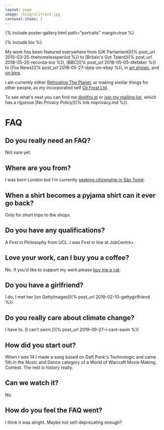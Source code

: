 ```yaml
---
layout: page
image: /blog/olifrost.jpg
carousel-items: 1
---
```


<style>
.owl-dots {
  display: none;
}
</style>

{% include poster-gallery.html path="portraits" margin=true %}

{% include bio %}

My work has been featured everywhere from [UK Parliament]({% post_url 2015-03-25-thehomelessperiod %}) to [Britain's Got Talent]({% post_url 2018-05-20-recorda-boi %}), [BBC]({% post_url 2018-05-05-lifefaker %}) to [Fox News]({% post_url 2018-05-27-data-on-ebay %}), in [art shows](/refer), and [on bins](/little-tips).

I am currently either [Refrosting The Planet](/refrost), or making similar things for other people, as my incorporated self [Oli Frost Ltd](/ltd).

To see what's next you can find me [@olifro.st](/s) or [join my mailing list](#footer), which has a rigorous [No Privacy Policy]({% link noprivacy.md %}).

# FAQ

## Do you really need an FAQ?
Not sure yet.

## Where are you from?
I was born London but I'm currently [seeking citizenship in São Tomé](/blog/sao-tome-citizen/).

## When a shirt becomes a pyjama shirt can it ever go back?
Only for short trips to the shops.

## Do you have any qualifications?
A First in Philosophy from UCL. I was First in line at JobCentre+.

## Love your work, can I buy you a coffee?
No. If you'd like to support my work please [buy me a cat](/buymeacat).

## Do you have a girlfriend?
I do, I met her [on GettyImages]({% post_url 2019-02-10-gettygirlfriend %}).

## Do you really care about climate change?
I have to. [I can't swim.]({% post_url 2019-09-27-i-cant-swim %})

## How did you start out?

When I was 14 I made a song based on Daft Punk's Technologic and came 5th in the Music and Dance category of a World of Warcraft Movie Making Contest. The rest is history really.

## Can we watch it?
No.

## How do you feel the FAQ went?
I think it was alright. Maybe not self-deprecating enough?
